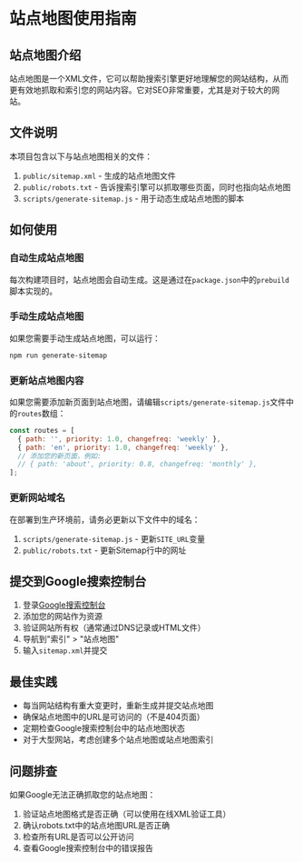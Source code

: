 # 站点地图使用指南

## 站点地图介绍

站点地图是一个XML文件，它可以帮助搜索引擎更好地理解您的网站结构，从而更有效地抓取和索引您的网站内容。它对SEO非常重要，尤其是对于较大的网站。

## 文件说明

本项目包含以下与站点地图相关的文件：

1. `public/sitemap.xml` - 生成的站点地图文件
2. `public/robots.txt` - 告诉搜索引擎可以抓取哪些页面，同时也指向站点地图
3. `scripts/generate-sitemap.js` - 用于动态生成站点地图的脚本

## 如何使用

### 自动生成站点地图

每次构建项目时，站点地图会自动生成。这是通过在`package.json`中的`prebuild`脚本实现的。

### 手动生成站点地图

如果您需要手动生成站点地图，可以运行：

```bash
npm run generate-sitemap
```

### 更新站点地图内容

如果您需要添加新页面到站点地图，请编辑`scripts/generate-sitemap.js`文件中的`routes`数组：

```javascript
const routes = [
  { path: '', priority: 1.0, changefreq: 'weekly' },
  { path: 'en', priority: 1.0, changefreq: 'weekly' },
  // 添加您的新页面，例如:
  // { path: 'about', priority: 0.8, changefreq: 'monthly' },
];
```

### 更新网站域名

在部署到生产环境前，请务必更新以下文件中的域名：

1. `scripts/generate-sitemap.js` - 更新`SITE_URL`变量
2. `public/robots.txt` - 更新Sitemap行中的网址

## 提交到Google搜索控制台

1. 登录[Google搜索控制台](https://search.google.com/search-console)
2. 添加您的网站作为资源
3. 验证网站所有权（通常通过DNS记录或HTML文件）
4. 导航到"索引" > "站点地图"
5. 输入`sitemap.xml`并提交

## 最佳实践

- 每当网站结构有重大变更时，重新生成并提交站点地图
- 确保站点地图中的URL是可访问的（不是404页面）
- 定期检查Google搜索控制台中的站点地图状态
- 对于大型网站，考虑创建多个站点地图或站点地图索引

## 问题排查

如果Google无法正确抓取您的站点地图：

1. 验证站点地图格式是否正确（可以使用在线XML验证工具）
2. 确认robots.txt中的站点地图URL是否正确
3. 检查所有URL是否可以公开访问
4. 查看Google搜索控制台中的错误报告 
